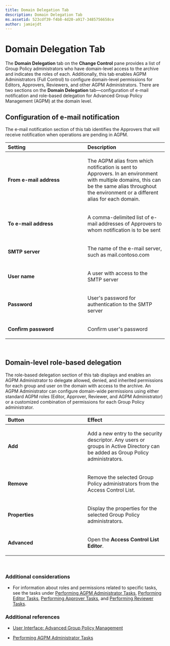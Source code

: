 ```yaml
---
title: Domain Delegation Tab
description: Domain Delegation Tab
ms.assetid: 523cdf39-f4b8-4d20-a917-3485756658ce
author: jamiejdt
---
```


# Domain Delegation Tab


The **Domain Delegation** tab on the **Change Control** pane provides a list of Group Policy administrators who have domain-level access to the archive and indicates the roles of each. Additionally, this tab enables AGPM Administrators (Full Control) to configure domain-level permissions for Editors, Approvers, Reviewers, and other AGPM Administrators. There are two sections on the **Domain Delegation** tab—configuration of e-mail notification and role-based delegation for Advanced Group Policy Management (AGPM) at the domain level.

## Configuration of e-mail notification


The e-mail notification section of this tab identifies the Approvers that will receive notification when operations are pending in AGPM.

<table>
<colgroup>
<col width="50%" />
<col width="50%" />
</colgroup>
<thead>
<tr class="header">
<th align="left">Setting</th>
<th align="left">Description</th>
</tr>
</thead>
<tbody>
<tr class="odd">
<td align="left"><p><strong>From e-mail address</strong></p></td>
<td align="left"><p>The AGPM alias from which notification is sent to Approvers. In an environment with multiple domains, this can be the same alias throughout the environment or a different alias for each domain.</p></td>
</tr>
<tr class="even">
<td align="left"><p><strong>To e-mail address</strong></p></td>
<td align="left"><p>A comma-delimited list of e-mail addresses of Approvers to whom notification is to be sent</p></td>
</tr>
<tr class="odd">
<td align="left"><p><strong>SMTP server</strong></p></td>
<td align="left"><p>The name of the e-mail server, such as mail.contoso.com</p></td>
</tr>
<tr class="even">
<td align="left"><p><strong>User name</strong></p></td>
<td align="left"><p>A user with access to the SMTP server</p></td>
</tr>
<tr class="odd">
<td align="left"><p><strong>Password</strong></p></td>
<td align="left"><p>User's password for authentication to the SMTP server</p></td>
</tr>
<tr class="even">
<td align="left"><p><strong>Confirm password</strong></p></td>
<td align="left"><p>Confirm user's password</p></td>
</tr>
</tbody>
</table>

 

## Domain-level role-based delegation


The role-based delegation section of this tab displays and enables an AGPM Administrator to delegate allowed, denied, and inherited permissions for each group and user on the domain with access to the archive. An AGPM Administrator can configure domain-wide permissions using either standard AGPM roles (Editor, Approver, Reviewer, and AGPM Administrator) or a customized combination of permissions for each Group Policy administrator.

<table>
<colgroup>
<col width="50%" />
<col width="50%" />
</colgroup>
<thead>
<tr class="header">
<th align="left">Button</th>
<th align="left">Effect</th>
</tr>
</thead>
<tbody>
<tr class="odd">
<td align="left"><p><strong>Add</strong></p></td>
<td align="left"><p>Add a new entry to the security descriptor. Any users or groups in Active Directory can be added as Group Policy administrators.</p></td>
</tr>
<tr class="even">
<td align="left"><p><strong>Remove</strong></p></td>
<td align="left"><p>Remove the selected Group Policy administrators from the Access Control List.</p></td>
</tr>
<tr class="odd">
<td align="left"><p><strong>Properties</strong></p></td>
<td align="left"><p>Display the properties for the selected Group Policy administrators.</p></td>
</tr>
<tr class="even">
<td align="left"><p><strong>Advanced</strong></p></td>
<td align="left"><p>Open the <strong>Access Control List Editor</strong>.</p></td>
</tr>
</tbody>
</table>

 

### Additional considerations

-   For information about roles and permissions related to specific tasks, see the tasks under [Performing AGPM Administrator Tasks](performing-agpm-administrator-tasks-agpm30ops.md), [Performing Editor Tasks](performing-editor-tasks-agpm30ops.md), [Performing Approver Tasks](performing-approver-tasks-agpm30ops.md), and [Performing Reviewer Tasks](performing-reviewer-tasks-agpm30ops.md).

### Additional references

-   [User Interface: Advanced Group Policy Management](user-interface-advanced-group-policy-management-agpm30ops.md)

-   [Performing AGPM Administrator Tasks](performing-agpm-administrator-tasks-agpm30ops.md)

 

 





